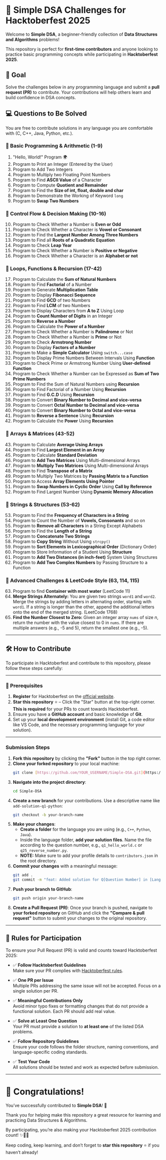 # 🚀 Simple DSA Challenges for Hacktoberfest 2025

Welcome to **Simple DSA**, a beginner-friendly collection of **Data Structures and Algorithms** problems!  

This repository is perfect for **first-time contributors** and anyone looking to practice basic programming concepts while participating in **Hacktoberfest 2025**.

## 🎯 Goal
Solve the challenges below in any programming language and submit a **pull request (PR)** to contribute. Your contributions will help others learn and build confidence in DSA concepts.


## 💻 Questions to Be Solved

You are free to contribute solutions in any language you are comfortable with (C, C++, Java, Python, etc.).

### 🔹  Basic Programming & Arithmetic (1-9)

1. "Hello, World!" Program 🌍
2. Program to Print an Integer (Entered by the User)
3. Program to Add Two Integers
4. Program to Multiply two Floating Point Numbers
5. Program to Find **ASCII Value** of a Character
6. Program to Compute **Quotient and Remainder**
7. Program to Find the **Size of int, float, double and char**
8. Program to Demonstrate the Working of Keyword `long`
9. Program to **Swap Two Numbers**

### 🔹  Control Flow & Decision Making (10-16)

10. Program to Check Whether a Number is **Even or Odd**
11. Program to Check Whether a Character is **Vowel or Consonant**
12. Program to Find the **Largest Number Among Three Numbers**
13. Program to Find all **Roots of a Quadratic Equation**
14. Program to Check **Leap Year**
15. Program to Check Whether a Number is **Positive or Negative**
16. Program to Check Whether a Character is an **Alphabet or not**

### 🔹  Loops, Functions & Recursion (17-42)

17. Program to Calculate the **Sum of Natural Numbers**
18. Program to Find **Factorial** of a Number
19. Program to Generate **Multiplication Table**
20. Program to Display **Fibonacci Sequence**
21. Program to Find **GCD** of two Numbers
22. Program to Find **LCM** of two Numbers
23. Program to Display Characters from **A to Z** Using Loop
24. Program to **Count Number of Digits** in an Integer
25. Program to **Reverse a Number**
26. Program to Calculate the **Power of a Number**
27. Program to Check Whether a Number is **Palindrome** or Not
28. Program to Check Whether a Number is **Prime** or Not
29. Program to Check **Armstrong Number**
30. Program to Display **Factors of a Number**
31. Program to Make a **Simple Calculator** Using `switch...case`
32. Program to Display Prime Numbers Between Intervals Using **Function**
33. Program to Check Prime or Armstrong Number Using **User-defined Function**
34. Program to Check Whether a Number can be Expressed as **Sum of Two Prime Numbers**
35. Program to Find the Sum of Natural Numbers using **Recursion**
36. Program to Find Factorial of a Number Using **Recursion**
37. Program to Find **G.C.D** Using **Recursion**
38. Program to Convert **Binary Number to Decimal and vice-versa**
39. Program to Convert **Octal Number to Decimal and vice-versa**
40. Program to Convert **Binary Number to Octal and vice-versa**
41. Program to **Reverse a Sentence** Using **Recursion**
42. Program to Calculate the **Power** Using **Recursion**

### 🔹  Arrays & Matrices (43-52)

43. Program to Calculate **Average Using Arrays**
44. Program to Find **Largest Element in an Array**
45. Program to Calculate **Standard Deviation**
46. Program to **Add Two Matrices** Using Multi-dimensional Arrays
47. Program to **Multiply Two Matrices** Using Multi-dimensional Arrays
48. Program to Find **Transpose of a Matrix**
49. Program to Multiply Two Matrices by **Passing Matrix to a Function**
50. Program to Access **Array Elements Using Pointer**
51. Program to **Swap Numbers in Cyclic Order** Using **Call by Reference**
52. Program to Find Largest Number Using **Dynamic Memory Allocation**

### 🔹  Strings & Structures (53-62)

53. Program to Find the **Frequency of Characters in a String**
54. Program to Count the Number of **Vowels, Consonants** and so on
55. Program to **Remove all Characters** in a String Except Alphabets
56. Program to Find the **Length of a String**
57. Program to **Concatenate Two Strings**
58. Program to **Copy String** Without Using `strcpy()`
59. Program to **Sort Elements in Lexicographical Order** (Dictionary Order)
60. Program to Store Information of a Student Using **Structure**
61. Program to **Add Two Distances (in inch-feet)** System Using Structures
62. Program to **Add Two Complex Numbers** by Passing Structure to a Function

### 🔹  Advanced Challenges & LeetCode Style (63, 114, 115)

63. Program to find **Container with most water** (LeetCode 11)
114. **Merge Strings Alternately:** You are given two strings `word1` and `word2`. Merge the strings by adding letters in alternating order, starting with `word1`. If a string is longer than the other, append the additional letters onto the end of the merged string. (LeetCode 1768)
115. **Find the Number Closest to Zero:** Given an integer array `nums` of size $n$, return the number with the value closest to 0 in `nums`. If there are multiple answers (e.g., -5 and 5), return the smallest one (e.g., -5).

---

## 🛠️ How to Contribute

To participate in Hacktoberfest and contribute to this repository, please follow these steps carefully:

---

### 🔹 Prerequisites

1. **Register** for Hacktoberfest on the [official website](https://hacktoberfest.com).
2. **Star this repository** ⭐ – Click the "Star" button at the top-right corner. **This is required** for your PRs to count towards Hacktoberfest.
3. Ensure you have a **GitHub account** and basic knowledge of **Git**.
4. Set up your **local development environment** (install Git, a code editor like VS Code, and the necessary programming language for your solution).

---
### Submission Steps

1.  **Fork this repository** by clicking the **"Fork"** button in the top right corner.
2.  **Clone your forked repository** to your local machine:
    ```bash
    git clone [https://github.com/YOUR_USERNAME/Simple-DSA.git](https://github.com/YOUR_USERNAME/Simple-DSA.git)
    ```
3.  **Navigate into the project directory**:
    ```bash
    cd Simple-DSA
    ```
4.  **Create a new branch** for your contributions. Use a descriptive name like `add-solution-q1-python`:
    ```bash
    git checkout -b your-branch-name
    ```
5.  **Make your changes**:
    * **Create a folder** for the language you are using (e.g., `C++`, `Python`, `Java`).
    * Inside the language folder, **add your solution files**. Name the file according to the question number, e.g., `q1_hello_world.c` or `q25_reverse_number.py`.
    * **NOTE:** Make sure to add your profile details to `contributors.json` in the root directory.
6.  **Commit your changes** with a meaningful message:
    ```bash
    git add .
    git commit -m "feat: Added solution for Q[Question Number] in [Language]"
    ```
7.  **Push your branch to GitHub**:
    ```bash
    git push origin your-branch-name
    ```
8.  **Create a Pull Request (PR)**: Once your branch is pushed, navigate to **your forked repository** on GitHub and click the **"Compare & pull request"** button to submit your changes to the original repository.

---
## 📜 Rules for Participation

To ensure your Pull Request (PR) is valid and counts toward Hacktoberfest 2025:

- ✅ **Follow Hacktoberfest Guidelines**  
  Make sure your PR complies with [Hacktoberfest rules](https://hacktoberfest.com/participation/).

- ✅ **One PR per Issue**  
  Multiple PRs addressing the same issue will not be accepted. Focus on a single solution per PR.

- ✅ **Meaningful Contributions Only**  
  Avoid minor typo fixes or formatting changes that do not provide a functional solution. Each PR should add real value.

- ✅ **Solve at Least One Question**  
  Your PR must provide a solution to **at least one** of the listed DSA problems.

- ✅ **Follow Repository Guidelines**  
  Ensure your code follows the folder structure, naming conventions, and language-specific coding standards.

- ✅ **Test Your Code**  
  All solutions should be tested and work as expected before submission.

---

# 🎉 Congratulations!

You’ve successfully contributed to **Simple DSA**! 🚀  

Thank you for helping make this repository a great resource for learning and practicing Data Structures & Algorithms.  

By participating, you’re also making your Hacktoberfest 2025 contribution count! ✨🎉🎊  

Keep coding, keep learning, and don’t forget to **star this repository** ⭐ if you haven’t already!
